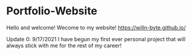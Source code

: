 # Portfolio-Website
Hello and welcome! Wecome to my website!
https://willn-byte.github.io/

Update 0: 9/17/2021 I have begun my first ever personal project that will always stick with me for the rest of my career!
